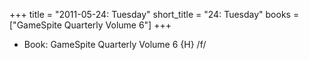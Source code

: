 +++
title = "2011-05-24: Tuesday"
short_title = "24: Tuesday"
books = ["GameSpite Quarterly Volume 6"]
+++


* Book: GameSpite Quarterly Volume 6 {H} /f/
